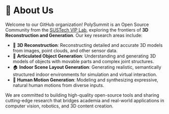 # 🚀 About Us

Welcome to our GitHub organization! PolySummit is an Open Source Community from the [SUSTech VIP Lab](https://faculty.sustech.edu.cn/?tagid=fengzheng&go=2&lang=en), exploring the frontiers of **3D Reconstruction and Generation**. Our key research areas include:

- 🧊 **3D Reconstruction**: Reconstructing detailed and accurate 3D models from images, point clouds, and other sensor data.
- 🤖 **Articulated Object Generation**: Understanding and generating 3D models of objects with movable parts and complex joint structures.
- 🏠 **Indoor Scene Layout Generation**: Generating realistic, semantically structured indoor environments for simulation and virtual interaction.
- 🕺 **Human Motion Generation**: Modeling and synthesizing expressive, natural human motions from diverse inputs.

We are committed to building high-quality open-source tools and sharing cutting-edge research that bridges academia and real-world applications in computer vision, robotics, and 3D content creation.
